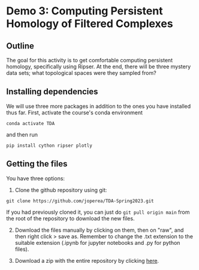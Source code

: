# Demo 3: Computing Persistent Homology of Filtered Complexes

## Outline

The goal for this activity is to get comfortable computing persistent homology, specifically using Ripser. At the end, there will be three mystery data sets; what topological spaces were they sampled from?


## Installing dependencies

We will use three more packages in addition to the ones you have installed thus far.
First, activate the course's conda environment
```
conda activate TDA
```

and then run

```
pip install cython ripser plotly
```

## Getting the files

You have three options:

1. Clone the github repository using git:
```
git clone https://github.com/joperea/TDA-Spring2023.git
```
If you had previously cloned it, you can just do `git pull origin main` from the root of the repository to download the new files.

2. Download the files manually by clicking on them, then on "raw", and then right click > save as. Remember to change the .txt extension to the suitable extension (.ipynb for jupyter notebooks and .py for python files).

3. Download a zip with the entire repository by clicking [here](https://github.com/joperea/TDA-Spring2023/archive/refs/heads/main.zip).

